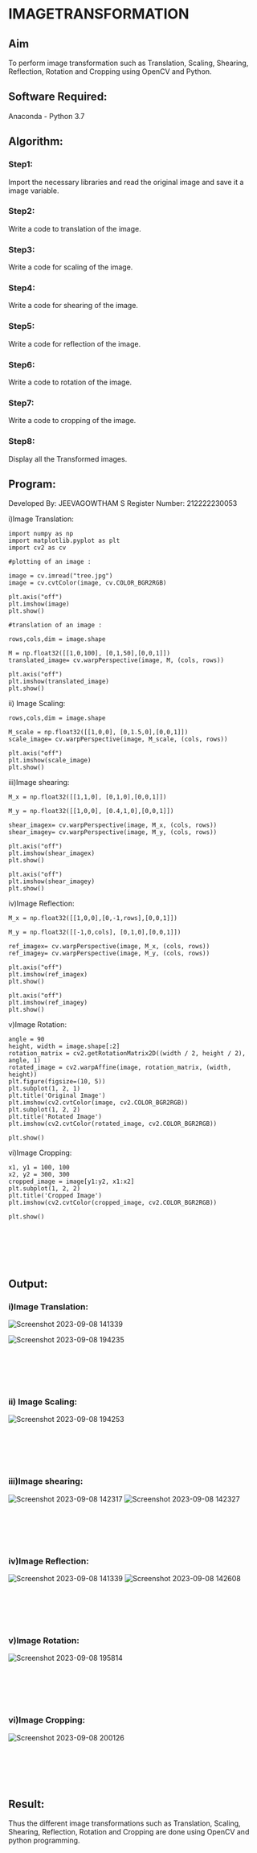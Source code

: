 # IMAGETRANSFORMATION

## Aim
To perform image transformation such as Translation, Scaling, Shearing, Reflection, Rotation and Cropping using OpenCV and Python.

## Software Required:
Anaconda - Python 3.7

## Algorithm:
### Step1:
Import the necessary libraries and read the original image and save it a image variable.
<br>

### Step2:
Write a code to translation of the image.
<br>

### Step3:
Write a code for scaling of the image.
<br>

### Step4:
Write a code for shearing of the image.
<br>

### Step5:
Write a code for reflection of the image.
<br>

### Step6:
Write a code to rotation of the image.

### Step7:
Write a code to cropping of the image.

### Step8:
Display all the Transformed images.


## Program:

Developed By: JEEVAGOWTHAM S
Register Number:  212222230053

i)Image Translation:

```
import numpy as np
import matplotlib.pyplot as plt 
import cv2 as cv
```
```
#plotting of an image :

image = cv.imread("tree.jpg")
image = cv.cvtColor(image, cv.COLOR_BGR2RGB)

plt.axis("off")
plt.imshow(image)
plt.show()

#translation of an image :

rows,cols,dim = image.shape

M = np.float32([[1,0,100], [0,1,50],[0,0,1]])
translated_image= cv.warpPerspective(image, M, (cols, rows))

plt.axis("off")
plt.imshow(translated_image)
plt.show()
```


ii) Image Scaling:
```
rows,cols,dim = image.shape

M_scale = np.float32([[1,0,0], [0,1.5,0],[0,0,1]])
scale_image= cv.warpPerspective(image, M_scale, (cols, rows))

plt.axis("off")
plt.imshow(scale_image)
plt.show()

```


iii)Image shearing:
```
M_x = np.float32([[1,1,0], [0,1,0],[0,0,1]])

M_y = np.float32([[1,0,0], [0.4,1,0],[0,0,1]])

shear_imagex= cv.warpPerspective(image, M_x, (cols, rows))
shear_imagey= cv.warpPerspective(image, M_y, (cols, rows))

plt.axis("off")
plt.imshow(shear_imagex)
plt.show()

plt.axis("off")
plt.imshow(shear_imagey)
plt.show()
```



iv)Image Reflection:
```
M_x = np.float32([[1,0,0],[0,-1,rows],[0,0,1]])

M_y = np.float32([[-1,0,cols], [0,1,0],[0,0,1]])

ref_imagex= cv.warpPerspective(image, M_x, (cols, rows))
ref_imagey= cv.warpPerspective(image, M_y, (cols, rows))

plt.axis("off")
plt.imshow(ref_imagex)
plt.show()

plt.axis("off")
plt.imshow(ref_imagey)
plt.show()

```



v)Image Rotation:
```
angle = 90 
height, width = image.shape[:2]
rotation_matrix = cv2.getRotationMatrix2D((width / 2, height / 2), angle, 1)
rotated_image = cv2.warpAffine(image, rotation_matrix, (width, height))
plt.figure(figsize=(10, 5))
plt.subplot(1, 2, 1)
plt.title('Original Image')
plt.imshow(cv2.cvtColor(image, cv2.COLOR_BGR2RGB))
plt.subplot(1, 2, 2)
plt.title('Rotated Image')
plt.imshow(cv2.cvtColor(rotated_image, cv2.COLOR_BGR2RGB))

plt.show()

```



vi)Image Cropping:
```
x1, y1 = 100, 100 
x2, y2 = 300, 300 
cropped_image = image[y1:y2, x1:x2]
plt.subplot(1, 2, 2)
plt.title('Cropped Image')
plt.imshow(cv2.cvtColor(cropped_image, cv2.COLOR_BGR2RGB))

plt.show()







```
## Output:
### i)Image Translation:
![Screenshot 2023-09-08 141339](https://github.com/JeevaGowtham-S/IMAGETRANSFORMATION/assets/118042624/3695f48b-c3b1-4b9b-bfa8-fd6e25764055)

![Screenshot 2023-09-08 194235](https://github.com/JeevaGowtham-S/IMAGETRANSFORMATION/assets/118042624/449db3bd-ec0d-4040-aaa2-5e215228fe18)

<br>
<br>
<br>
<br>

### ii) Image Scaling:
![Screenshot 2023-09-08 194253](https://github.com/JeevaGowtham-S/IMAGETRANSFORMATION/assets/118042624/c170acaa-a696-4647-8531-e09efc21d762)

<br>
<br>
<br>
<br>


### iii)Image shearing:
![Screenshot 2023-09-08 142317](https://github.com/JeevaGowtham-S/IMAGETRANSFORMATION/assets/118042624/d9e454ce-8402-4cbc-be23-e2935d483369)
![Screenshot 2023-09-08 142327](https://github.com/JeevaGowtham-S/IMAGETRANSFORMATION/assets/118042624/43f6ec3a-b5e7-4292-a6d9-99c5691ecc40)



<br>
<br>
<br>
<br>


### iv)Image Reflection:
![Screenshot 2023-09-08 141339](https://github.com/JeevaGowtham-S/IMAGETRANSFORMATION/assets/118042624/851212e9-5a96-43f0-97be-550c9cc13b86)
![Screenshot 2023-09-08 142608](https://github.com/JeevaGowtham-S/IMAGETRANSFORMATION/assets/118042624/6d521577-9378-4ea7-9f68-9685e15492f3)

<br>
<br>
<br>
<br>



### v)Image Rotation:
![Screenshot 2023-09-08 195814](https://github.com/JeevaGowtham-S/IMAGETRANSFORMATION/assets/118042624/647c2bc5-7675-4b09-9143-a110bcf4fc1a)




<br>
<br>
<br>
<br>



### vi)Image Cropping:

![Screenshot 2023-09-08 200126](https://github.com/JeevaGowtham-S/IMAGETRANSFORMATION/assets/118042624/f8a4d147-e1de-4f05-8aa9-e74f62c7986f)


<br>
<br>
<br>
<br>




## Result: 

Thus the different image transformations such as Translation, Scaling, Shearing, Reflection, Rotation and Cropping are done using OpenCV and python programming.
